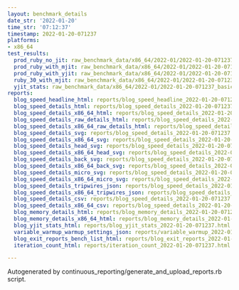 ```yaml
---
layout: benchmark_details
date_str: '2022-01-20'
time_str: '07:12:37'
timestamp: 2022-01-20-071237
platforms:
- x86_64
test_results:
  prod_ruby_no_jit: raw_benchmark_data/x86_64/2022-01/2022-01-20-071237_basic_benchmark_prod_ruby_no_jit.json
  prod_ruby_with_mjit: raw_benchmark_data/x86_64/2022-01/2022-01-20-071237_basic_benchmark_prod_ruby_with_mjit.json
  prod_ruby_with_yjit: raw_benchmark_data/x86_64/2022-01/2022-01-20-071237_basic_benchmark_prod_ruby_with_yjit.json
  ruby_30_with_mjit: raw_benchmark_data/x86_64/2022-01/2022-01-20-071237_basic_benchmark_ruby_30_with_mjit.json
  yjit_stats: raw_benchmark_data/x86_64/2022-01/2022-01-20-071237_basic_benchmark_yjit_stats.json
reports:
  blog_speed_headline_html: reports/blog_speed_headline_2022-01-20-071237.html
  blog_speed_details_html: reports/blog_speed_details_2022-01-20-071237.html
  blog_speed_details_x86_64_html: reports/blog_speed_details_2022-01-20-071237.x86_64.html
  blog_speed_details_raw_details_html: reports/blog_speed_details_2022-01-20-071237.raw_details.html
  blog_speed_details_x86_64_raw_details_html: reports/blog_speed_details_2022-01-20-071237.x86_64.raw_details.html
  blog_speed_details_svg: reports/blog_speed_details_2022-01-20-071237.svg
  blog_speed_details_x86_64_svg: reports/blog_speed_details_2022-01-20-071237.x86_64.svg
  blog_speed_details_head_svg: reports/blog_speed_details_2022-01-20-071237.head.svg
  blog_speed_details_x86_64_head_svg: reports/blog_speed_details_2022-01-20-071237.x86_64.head.svg
  blog_speed_details_back_svg: reports/blog_speed_details_2022-01-20-071237.back.svg
  blog_speed_details_x86_64_back_svg: reports/blog_speed_details_2022-01-20-071237.x86_64.back.svg
  blog_speed_details_micro_svg: reports/blog_speed_details_2022-01-20-071237.micro.svg
  blog_speed_details_x86_64_micro_svg: reports/blog_speed_details_2022-01-20-071237.x86_64.micro.svg
  blog_speed_details_tripwires_json: reports/blog_speed_details_2022-01-20-071237.tripwires.json
  blog_speed_details_x86_64_tripwires_json: reports/blog_speed_details_2022-01-20-071237.x86_64.tripwires.json
  blog_speed_details_csv: reports/blog_speed_details_2022-01-20-071237.csv
  blog_speed_details_x86_64_csv: reports/blog_speed_details_2022-01-20-071237.x86_64.csv
  blog_memory_details_html: reports/blog_memory_details_2022-01-20-071237.html
  blog_memory_details_x86_64_html: reports/blog_memory_details_2022-01-20-071237.x86_64.html
  blog_yjit_stats_html: reports/blog_yjit_stats_2022-01-20-071237.html
  variable_warmup_warmup_settings_json: reports/variable_warmup_2022-01-20-071237.warmup_settings.json
  blog_exit_reports_bench_list_html: reports/blog_exit_reports_2022-01-20-071237.bench_list.html
  iteration_count_html: reports/iteration_count_2022-01-20-071237.html

---
```

Autogenerated by continuous_reporting/generate_and_upload_reports.rb script.
